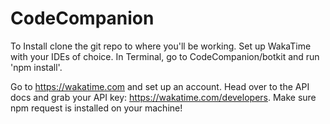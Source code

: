 # CodeCompanion

To Install clone the git repo to where you'll be working. Set up WakaTime with
your IDEs of choice. In Terminal, go to CodeCompanion/botkit and run 'npm install'.

Go to https://wakatime.com and set up an account. Head over to the API docs and
grab your API key: https://wakatime.com/developers. Make sure npm request is
installed on your machine!
